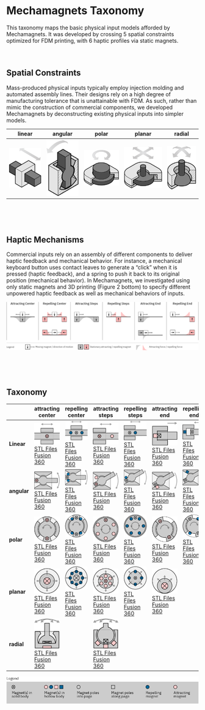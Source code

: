 # Mechamagnets Taxonomy

This taxonomy maps the basic physical input models afforded by Mechamagnets. It was developed by crossing 5 spatial constraints optimized for FDM printing, with 6 haptic profiles via static magnets.
<br><br><br>

## Spatial Constraints

Mass-produced physical inputs typically employ injection molding and automated assembly lines. Their designs rely on a high degree of manufacturing tolerance that is unattainable with FDM. As such, rather than mimic the construction of commercial components, we developed Mechamagnets by deconstructing existing physical inputs into simpler models.

| linear | angular | polar | planar | radial |
| --- | --- | --- | --- | --- |
|![linear spatial constraint](Linear/spatialconstraint_linear.png)|![angular spatial constraint](Angular/spatialconstraint_angular.png)|![polar spatial constraint](Polar/spatialconstraint_polar.png)|![planar spatial constraint](Planar/spatialconstraint_planar.png)|![radial spatial constraint](Radial/spatialconstraint_radial.png)|

<br><br><br>

## Haptic Mechanisms

Commercial inputs rely on an assembly of different components to deliver haptic feedback and mechanical behavior. For instance, a mechanical keyboard button uses contact leaves to generate a “click” when it is pressed (haptic feedback), and a spring to push it back to its original position (mechanical behavior). In Mechamagnets, we investigated using only static magnets and 3D printing (Figure 2 bottom) to specify different unpowered haptic feedback as well as mechanical behaviors of inputs.

![haptic mechanisms](hapticmechanisms.png)

<br><br><br>

## Taxonomy

| | attracting<br>center | repelling<br>center | attracting<br>steps | repelling<br>steps | attracting<br>end | repelling<br>end |
| --- | --- | --- | --- | --- | --- | --- |
| **Linear** | ![Linear x attacting center](Linear/Linear_Attracting-Center/Linear_Attracting-Center.png)<br>[STL Files](Linear/Linear_Attracting-Center)<br>[Fusion 360](https://a360.co/2qmrZ0z) | ![Linear x repelling center](Linear/Linear_Repelling-Center/Linear_Repelling-Center.png)<br>[STL Files](Linear/Linear_Repelling-Center)<br>[Fusion 360](https://a360.co/2CTjDoC) | ![Linear x attacting steps](Linear/Linear_Attracting-Steps/Linear_Attracting-Steps.png)<br>[STL Files](Linear/Linear_Attracting-Steps)<br>[Fusion 360](https://a360.co/2QciaNM) | ![Linear x repelling steps](Linear/Linear_Repelling-Steps/Linear_Repelling-Steps.png)<br>[STL Files](Linear/Linear_Repelling-Steps)<br>[Fusion 360](https://a360.co/2CTtLh6) | ![Linear x attacting end](Linear/Linear_Attracting-End/Linear_Attracting-End.png)<br>[STL Files](Linear/Linear_Attracting-End)<br>[Fusion 360](https://a360.co/2P4Ywqs) | ![Linear x repelling end](Linear/Linear_Repelling-End/Linear_Repelling-End.png)<br>[STL Files](Linear/Linear_Repelling-End)<br>[Fusion 360](https://a360.co/2qoJdKs) |
| **angular** | ![Angular x attacting center](Angular/Angular_Attracting-Center/Angular_Attracting-Center.png)<br>[STL Files](Angular/Angular_Attracting-Center)<br>[Fusion 360](https://a360.co/2qpvH9G) | ![Angular x repelling center](Angular/Angular_Repelling-Center/Angular_Repelling-Center.png)<br>[STL Files](Angular/Angular_Repelling-Center)<br>[Fusion 360](https://a360.co/2CUSt0w) | ![Angular x attacting steps](Angular/Angular_Attracting-Steps/Angular_Attracting-Steps.png)<br>[STL Files](Angular/Angular_Attracting-Steps)<br>[Fusion 360](https://a360.co/2P2tEaq) | ![Angular x repelling steps](Angular/Angular_Repelling-Steps/Angular_Repelling-Steps.png)<br>[STL Files](Angular/Angular_Repelling-Steps)<br>[Fusion 360](https://a360.co/2qoea1K) | ![Angular x attacting end](Angular/Angular_Attracting-End/Angular_Attracting-End.png)<br>[STL Files](Angular/Angular_Attracting-End)<br>[Fusion 360](https://a360.co/2CVcvb6) | ![Angular x repelling end](Angular/Angular_Repelling-End/Angular_Repelling-End.png)<br>[STL Files](Angular/Angular_Repelling-End)<br>[Fusion 360](https://a360.co/2CYElDk) |
| **polar** | ![Polar x attacting center](Polar/Polar_Attracting-Center/Polar_Attracting-Center.png)<br>[STL Files](Polar/Polar_Attracting-Center)<br>[Fusion 360](https://a360.co/2CVeT1y) | ![Polar x repelling center](Polar/Polar_Repelling-Center/Polar_Repelling-Center.png)<br>[STL Files](Polar/Polar_Repelling-Center)<br>[Fusion 360](https://a360.co/2qvsPIx) | ![Polar x attacting steps](Polar/Polar_Attracting-Steps/Polar_Attracting-Steps.png)<br>[STL Files](Polar/Polar_Attracting-Steps)<br>[Fusion 360](https://a360.co/2CRoc2N) | ![Polar x repelling steps](Polar/Polar_Repelling-Steps/Polar_Repelling-Steps.png)<br>[STL Files](Polar/Polar_Repelling-Steps)<br>[Fusion 360](https://a360.co/2qqlvxr) | ![Polar x attacting end](Polar/Polar_Attracting-End/Polar_Attracting-End.png)<br>[STL Files](Polar/Polar_Attracting-End)<br>[Fusion 360](https://a360.co/2CUTGF6) | ![Polar x repelling end](Polar/Polar_Repelling-End/Polar_Repelling-End.png)<br>[STL Files](Polar/Polar_Repelling-End)<br>[Fusion 360](https://a360.co/2qo1E1X) |
| **planar** | ![Planar x attacting center](Planar/Planar_Attracting-Center/Planar_Attracting-Center.png)<br>[STL Files](Planar/Planar_Attracting-Center)<br>[Fusion 360](https://a360.co/2Qax5rS) | ![Planar x repelling center](Planar/Planar_Repelling-Center/Planar_Repelling-Center.png)<br>[STL Files](Planar/Planar_Repelling-Center)<br>[Fusion 360](https://a360.co/2CVDOlG) | ![Planar x attacting steps](Planar/Planar_Attracting-Steps/Planar_Attracting-Steps.png)<br>[STL Files](Planar/Planar_Attracting-Steps)<br>[Fusion 360](https://a360.co/2CST0A9) | ![Planar x repelling steps](Planar/Planar_Repelling-Steps/Planar_Repelling-Steps.png)<br>[STL Files](Planar/Planar_Repelling-Steps)<br>[Fusion 360](https://a360.co/2qlUNGm) | ![Planar x attacting end](Planar/Planar_Attracting-End/Planar_Attracting-End.png)<br>[STL Files](Planar/Planar_Attracting-End)<br>[Fusion 360](https://a360.co/2CTwSFO) | |
| **radial** |  ![Radial x attacting center](Radial/Radial_Attracting-Center/Radial_Attracting-Center.png)<br>[STL Files](Radial/Radial_Attracting-Center)<br>[Fusion 360](https://a360.co/2CWUr0f) | |  ![Radial x attacting steps](Radial/Radial_Attracting-Steps/Radial_Attracting-Steps.png)<br>[STL Files](Radial/Radial_Attracting-Steps)<br>[Fusion 360](https://a360.co/2CT3n6S) | | | |

![Legend](taxonomy_legend.png)